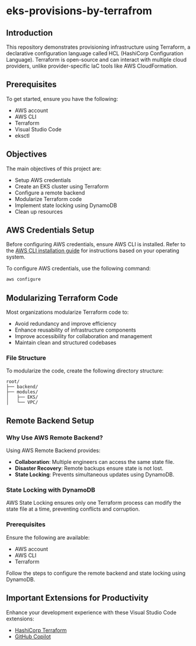 # eks-provisions-by-terrafrom
## Introduction

This repository demonstrates provisioning infrastructure using Terraform, a declarative configuration language called HCL (HashiCorp Configuration Language). Terraform is open-source and can interact with multiple cloud providers, unlike provider-specific IaC tools like AWS CloudFormation.

## Prerequisites

To get started, ensure you have the following:
- AWS account
- AWS CLI
- Terraform
- Visual Studio Code
- eksctl

## Objectives

The main objectives of this project are:
- Setup AWS credentials
- Create an EKS cluster using Terraform
- Configure a remote backend
- Modularize Terraform code
- Implement state locking using DynamoDB
- Clean up resources

## AWS Credentials Setup

Before configuring AWS credentials, ensure AWS CLI is installed. Refer to the [AWS CLI installation guide](https://docs.aws.amazon.com/cli/latest/userguide/install-cliv2.html) for instructions based on your operating system.

To configure AWS credentials, use the following command:
```bash
aws configure
```

## Modularizing Terraform Code

Most organizations modularize Terraform code to:
- Avoid redundancy and improve efficiency
- Enhance reusability of infrastructure components
- Improve accessibility for collaboration and management
- Maintain clean and structured codebases

### File Structure

To modularize the code, create the following directory structure:
```
root/
├── backend/
├── modules/
│   ├── EKS/
│   └── VPC/
```

## Remote Backend Setup

### Why Use AWS Remote Backend?

Using AWS Remote Backend provides:
- **Collaboration**: Multiple engineers can access the same state file.
- **Disaster Recovery**: Remote backups ensure state is not lost.
- **State Locking**: Prevents simultaneous updates using DynamoDB.

### State Locking with DynamoDB

AWS State Locking ensures only one Terraform process can modify the state file at a time, preventing conflicts and corruption.

### Prerequisites

Ensure the following are available:
- AWS account
- AWS CLI
- Terraform

Follow the steps to configure the remote backend and state locking using DynamoDB.

## Important Extensions for Productivity

Enhance your development experience with these Visual Studio Code extensions:
- [HashiCorp Terraform](https://marketplace.visualstudio.com/items?itemName=HashiCorp.terraform)
- [GitHub Copilot](https://github.com/features/copilot)
